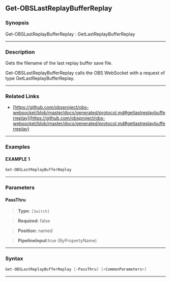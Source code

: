 Get-OBSLastReplayBufferReplay
-----------------------------
### Synopsis
Get-OBSLastReplayBufferReplay : GetLastReplayBufferReplay

---
### Description

Gets the filename of the last replay buffer save file.


Get-OBSLastReplayBufferReplay calls the OBS WebSocket with a request of type GetLastReplayBufferReplay.

---
### Related Links
* [https://github.com/obsproject/obs-websocket/blob/master/docs/generated/protocol.md#getlastreplaybufferreplay](https://github.com/obsproject/obs-websocket/blob/master/docs/generated/protocol.md#getlastreplaybufferreplay)



---
### Examples
#### EXAMPLE 1
```PowerShell
Get-OBSLastReplayBufferReplay
```

---
### Parameters
#### **PassThru**

> **Type**: ```[Switch]```

> **Required**: false

> **Position**: named

> **PipelineInput**:true (ByPropertyName)



---
### Syntax
```PowerShell
Get-OBSLastReplayBufferReplay [-PassThru] [<CommonParameters>]
```
---
